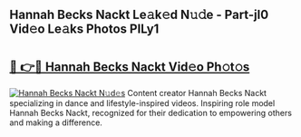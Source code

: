 ## Hannah Becks Nackt Le𝚊k𝚎d N𝚞𝚍e - Part-jl0 Vid𝚎o Le𝚊ks Photos PILy1

# <h2><a href="http://fb1t9tk.evod.top/?m=Hannah+Becks+Nackt">🔗 👉🔴 Hannah Becks Nackt Vid𝚎o Ph𝚘t𝚘s</a></h2>

[![Hannah Becks Nackt N𝚞d𝚎s](https://i.imgur.com/8V9OHl7.gif)](http://fb1t9tk.evod.top/?m=Hannah+Becks+Nackt)
Content creator Hannah Becks Nackt specializing in dance and lifestyle-inspired videos. Inspiring role model Hannah Becks Nackt, recognized for their dedication to empowering others and making a difference. 
